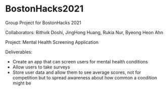 # BostonHacks2021
Group Project for BostonHacks 2021

Collaborators: Rithvik Doshi, JingHong Huang, Rukia Nur, Byeong Heon Ahn

Project: Mental Health Screening Application

Deliverables:
- Create an app that can screen users for mental health conditions
- Allow users to take surveys
- Store user data and allow them to see average scores, not for competition but to spread awareness about how common a condition might be
